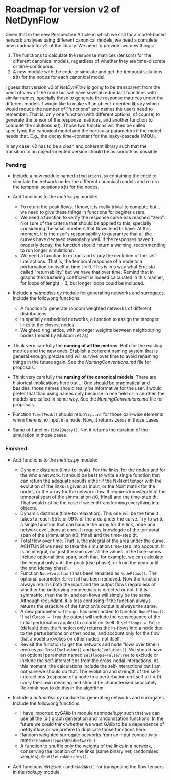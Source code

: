# Roadmap for version v2 of NetDynFlow

Given that in the new Perspective Article in which we call for a model-based network analyses using different canonical models, we need a complete new roadmap for v2 of the library. We need to provide two new things:

1. The functions to calculate the response matrices (tensors) for the different canonical models, regardless of whether they are time-discrete or time-continuous.
2. A new module with the code to simulate and get the temporal solutions **x**(t) for the nodes for each canonical model.

I guess that version v2 of *NetDynFlow* is going to be transparent from the point of view of the code but will have several redundant functions with similar names, specially those to generate the response matrices under the different models. I would like to make v3 an object-oriented library which would reduce the number of "functions" and names the users need to remember. That is, only one function (with different options, of course) to generate the tensor of the response matrices, and another function to compute the solutions **x**(t). Those two functions will then be called specifying the canonical model and the particular parameters if the model needs that. E.g., the decay time-constant for the leaky-cascade (MOU).

In any case, v2 has to be a clean and coherent library such that the transition to an object-oriented version should be as smooth as possible.


### Pending

- Include a new module named `simulations.py` containing the code to simulate the network under the different canonical models and return the temporal solutions **x**(t) for the nodes.

- Add functions to the *metrics.py* module:
	- To return the peak flows. I know, it is really trivial to compute but… we need to give these things in functions for beginer users. 
	- We need a function to verify the response curve has reached "zero". Not sure of the criteria that should be applied to this, specially considering the small numbers that flows tend to have. At this moment, it is the user's responsability to guarantee that all the curves have decayed reasonably well. If the responses haven't properly decay, the function should return a warning, recommending to run longer simulations.
	- We need a function to extract and study the evolution of the self-interactions. That is, the temporal response of a node to a perturbation on itself at time t = 0. This is in a way what Ernesto called "returnability" but we have that over time. Remind that in graphs the clustering coefficient is indeed calculated in this manner, for loops of lenght = 3, but longer loops could be included.

- Include a *netmodels.py* module for generating networks and surrogates. Include the followong functions:
	- A function to generate random weighted networks of different distributions.
	- In spatially embedded networks, a function to assign the stronger links to the closest nodes.
	- Weighted ring lattice, with stronger weights between neighbouring nodes (model by Muldoon et al.)

- Think very carefully the **naming of all the metrics**. Both for the existing metrics and the new ones. Stablish a coherent naming system that is general enough, precise and will survive over time to avoid renaming things in the future again. See the *NamingConventions.md* file for proposals. 
- Think very carefully the **naming of the canonical models**. There are historical implications here but … One should be pragmatical and besides, those names should really be informative for the user. I would prefer that than using names only because in one field or in another, the models are called in some way. See the *NamingConventions.md* file for proposals.
- Function `Time2Peak()` should return `np.inf` for those pair-wise elements when there is no input in a node. Now, it returns zeros in those cases.
- Same of function `Time2Decay()`. Not it returns the duration of the simulation in those cases. 



### Finished

- Add functions to the *metrics.py* module:
	- Dynamic distance (time-to-peak). For the links, for the nodes and for the whole network. It should be best to write a single function that can return the adequate results either if the NxNxnt tensor with the evolution of the links is given as input, or the Nxnt matrix for the nodes, or the array for the network flow. It requires knowlegde of the temporal span of the simmulation (t0, ffinal) and the time-step dt. That would not be the case if we end transforming everything into objects.
	- Dynamic distance (time-to-relaxation). This one will be the time it takes to reach 95% or 99% of the area under the curve. Try to write a single function that can handle the array for the link, node and network evolutions at once. It requires knowlegde of the temporal span of the simmulation (t0, ffinal) and the time-step dt.
	- Total flow over time. That is, the integral of the area under the curve. ACHTUNG! we need to take the simulation time-step into account. It is an integral, not just the sum over all the values in the time-series. Include optional time span, such that, for example, we can calculate the integral only until the peak (rise phase), or from the peak until the end (decay phase).
	- Function `NodeEvolution()`has been renamed as `NodeFlows()`. The optional parameter `directed` has been removed. Now the function always returns both the input and the output flows regardless of whether the underlying connectivity is directed or not. If it is symmetric, then the in- and out-flows will simply be the same. Although redundant, it is less confusing if the function always returns the structure of the function's output is always the same.
	- A new parameter `selfloops` has been added to function `NodeFlows()`. If `selfloops = True` the output will include the consequence of the initial perturbation applied to a node on itself. If `selfloops = False` (default) then the function only returns the in-flows into a node due to the perturbations on other nodes, and account only for the flow that a nodel provokes on other nodes, not itself.
	- Revisit the function to get the network and node flows over timein *metrics.py*: `TotalEvolution()` and  `NodeEvolution()`. We should have an optional parameter named `selfloops=False/True` to exclude or include the self-interactions from the cross-nodal interactions. At this moment, the calculations include the self-interactions but I am not sure we should do that. The evolution and strength of the self-interactions (response of a node to a perturbation on itself at t = 0) carry their own meaning and should be characterised separately. Re-think how to do this in the algorithm.


- Include a *netmodels.py* module for generating networks and surrogates. Include the followong functions:
	- I have imported *pyGAlib* in module *netmodels.py* such that we can use all the (di) graph generation and randomization functions. In the future we could think whether we want GAlib to be a dependence of netdynflow, or we prefere to duplicate those functions here.
	- Random weighted surrogate networks from an input connectivity matrix: `RandomiseWeightedNetwork()`.
	- A function to shuffle only the weights of the links in a network, conserving the location of the links (same binary net, randomised weights): `ShuffleLinkWeights()`.


- Add functions `NNt2tNN()` and `tNN2NNt()` for transposing the flow tensors in the *tools.py* module.




